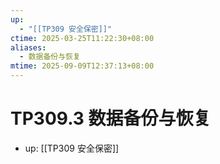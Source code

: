 ```yaml
---
up:
  - "[[TP309 安全保密]]"
ctime: 2025-03-25T11:22:30+08:00
aliases:
  - 数据备份与恢复
mtime: 2025-09-09T12:37:13+08:00
---
```


# TP309.3 数据备份与恢复

- up: [[TP309 安全保密]]
